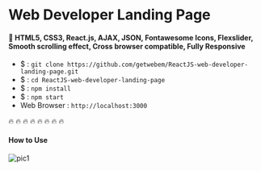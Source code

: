 # Web Developer Landing Page
#### :rocket: HTML5, CSS3, React.js, AJAX, JSON, Fontawesome Icons, Flexslider, Smooth scrolling effect, Cross browser compatible, Fully Responsive
 - $ : `git clone https://github.com/getwebem/ReactJS-web-developer-landing-page.git`
 - $ : `cd ReactJS-web-developer-landing-page`
 - $ : `npm install`
 - $ : `npm start`
 - Web Browser :  `http://localhost:3000`

 :fire: :fire: :fire: :fire: :fire: :fire: :fire: :fire:
#### How to Use
 ![pic1](https://user-images.githubusercontent.com/47564047/70168175-4f3d9c80-1703-11ea-8d4e-dae6fe0d12cd.png)
 <br/><br/>
